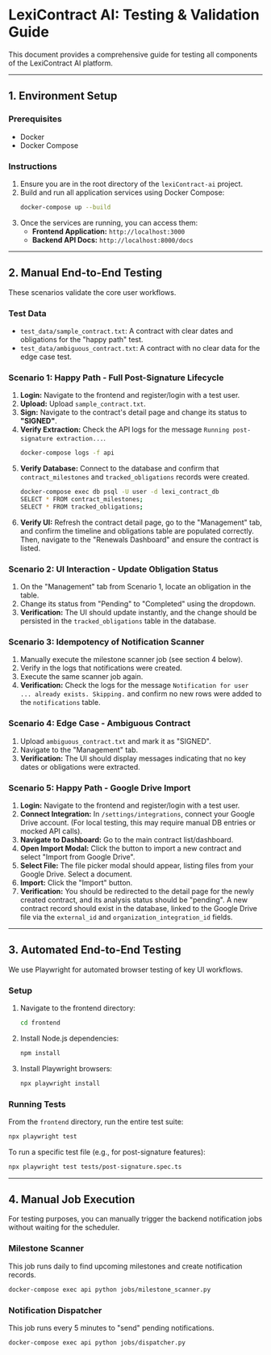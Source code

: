 # LexiContract AI: Testing & Validation Guide

This document provides a comprehensive guide for testing all components of the LexiContract AI platform.

---

## 1. Environment Setup

### Prerequisites
*   Docker
*   Docker Compose

### Instructions
1.  Ensure you are in the root directory of the `lexiContract-ai` project.
2.  Build and run all application services using Docker Compose:
    ```bash
    docker-compose up --build
    ```
3.  Once the services are running, you can access them:
    *   **Frontend Application:** `http://localhost:3000`
    *   **Backend API Docs:** `http://localhost:8000/docs`

---

## 2. Manual End-to-End Testing

These scenarios validate the core user workflows.

### Test Data
*   `test_data/sample_contract.txt`: A contract with clear dates and obligations for the "happy path" test.
*   `test_data/ambiguous_contract.txt`: A contract with no clear data for the edge case test.

### Scenario 1: Happy Path - Full Post-Signature Lifecycle

1.  **Login:** Navigate to the frontend and register/login with a test user.
2.  **Upload:** Upload `sample_contract.txt`.
3.  **Sign:** Navigate to the contract's detail page and change its status to **"SIGNED"**.
4.  **Verify Extraction:** Check the API logs for the message `Running post-signature extraction...`.
    ```bash
    docker-compose logs -f api
    ```
5.  **Verify Database:** Connect to the database and confirm that `contract_milestones` and `tracked_obligations` records were created.
    ```bash
    docker-compose exec db psql -U user -d lexi_contract_db
    SELECT * FROM contract_milestones;
    SELECT * FROM tracked_obligations;
    ```
6.  **Verify UI:** Refresh the contract detail page, go to the "Management" tab, and confirm the timeline and obligations table are populated correctly. Then, navigate to the "Renewals Dashboard" and ensure the contract is listed.

### Scenario 2: UI Interaction - Update Obligation Status

1.  On the "Management" tab from Scenario 1, locate an obligation in the table.
2.  Change its status from "Pending" to "Completed" using the dropdown.
3.  **Verification:** The UI should update instantly, and the change should be persisted in the `tracked_obligations` table in the database.

### Scenario 3: Idempotency of Notification Scanner

1.  Manually execute the milestone scanner job (see section 4 below).
2.  Verify in the logs that notifications were created.
3.  Execute the same scanner job again.
4.  **Verification:** Check the logs for the message `Notification for user ... already exists. Skipping.` and confirm no new rows were added to the `notifications` table.

### Scenario 4: Edge Case - Ambiguous Contract

1.  Upload `ambiguous_contract.txt` and mark it as "SIGNED".
2.  Navigate to the "Management" tab.
3.  **Verification:** The UI should display messages indicating that no key dates or obligations were extracted.

### Scenario 5: Happy Path - Google Drive Import

1.  **Login:** Navigate to the frontend and register/login with a test user.
2.  **Connect Integration:** In `/settings/integrations`, connect your Google Drive account. (For local testing, this may require manual DB entries or mocked API calls).
3.  **Navigate to Dashboard:** Go to the main contract list/dashboard.
4.  **Open Import Modal:** Click the button to import a new contract and select "Import from Google Drive".
5.  **Select File:** The file picker modal should appear, listing files from your Google Drive. Select a document.
6.  **Import:** Click the "Import" button.
7.  **Verification:** You should be redirected to the detail page for the newly created contract, and its analysis status should be "pending". A new contract record should exist in the database, linked to the Google Drive file via the `external_id` and `organization_integration_id` fields.

---

## 3. Automated End-to-End Testing

We use Playwright for automated browser testing of key UI workflows.

### Setup
1.  Navigate to the frontend directory:
    ```bash
    cd frontend
    ```
2.  Install Node.js dependencies:
    ```bash
    npm install
    ```
3.  Install Playwright browsers:
    ```bash
    npx playwright install
    ```

### Running Tests

From the `frontend` directory, run the entire test suite:
```bash
npx playwright test
```

To run a specific test file (e.g., for post-signature features):
```bash
npx playwright test tests/post-signature.spec.ts
```

---

## 4. Manual Job Execution

For testing purposes, you can manually trigger the backend notification jobs without waiting for the scheduler.

### Milestone Scanner
This job runs daily to find upcoming milestones and create notification records.
```bash
docker-compose exec api python jobs/milestone_scanner.py
```

### Notification Dispatcher
This job runs every 5 minutes to "send" pending notifications.
```bash
docker-compose exec api python jobs/dispatcher.py
```
